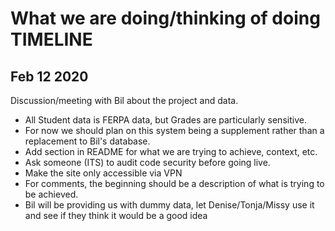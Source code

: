 # What we are doing/thinking of doing TIMELINE

## Feb 12 2020
Discussion/meeting with Bil about the project and data.

- All Student data is FERPA data, but Grades are particularly sensitive.
- For now we should plan on this system being a supplement rather than a replacement to Bil's database.
- Add section in README for what we are trying to achieve, context, etc.
- Ask someone (ITS) to audit code security before going live.
- Make the site only accessible via VPN
- For comments, the beginning should be a description of what is trying to be achieved.
- Bil will be providing us with dummy data, let Denise/Tonja/Missy use it and see if they think it would be a good idea